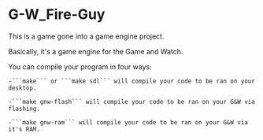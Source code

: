 # G-W_Fire-Guy

This is a game gone into a game engine project.

Basically, it's a game engine for the Game and Watch.

You can compile your program in four ways:

	-```make``` or ```make sdl``` will compile your code to be ran on your desktop.

	-```make gnw-flash``` will compile your code to be ran on your G&W via flashing.

	-```make gnw-ram``` will compile your code to be ran on your G&W via it's RAM.
